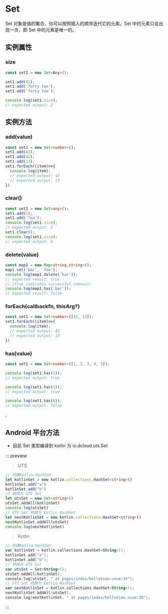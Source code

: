 # Set

Set 对象是值的集合，你可以按照插入的顺序迭代它的元素。Set 中的元素只会出现一次，即 Set 中的元素是唯一的。

## 实例属性


### size

<!-- UTSJSON.Set.size.description -->

<!-- UTSJSON.Set.size.param -->

<!-- UTSJSON.Set.size.returnValue -->
```ts
const set1 = new Set<Any>();

set1.add(42);
set1.add('forty two');
set1.add('forty two');

console.log(set1.size);
// expected output: 2
```
<!-- UTSJSON.Set.size.compatibility -->


## 实例方法


### add(value)

<!-- UTSJSON.Set.add.description -->

<!-- UTSJSON.Set.add.param -->

<!-- UTSJSON.Set.add.returnValue -->

```ts
const set1 = new Set<number>();
set1.add(42);
set1.add(42);
set1.add(13);
set1.forEach((item)=>{
  console.log(item);
  // expected output: 42
  // expected output: 13
})
```
<!-- UTSJSON.Set.add.compatibility -->

### clear()

<!-- UTSJSON.Set.clear.description -->

<!-- UTSJSON.Set.clear.param -->

<!-- UTSJSON.Set.clear.returnValue -->
```ts
const set1 = new Set<any>();
set1.add(1);
set1.add('foo');
console.log(set1.size);
// expected output: 2
set1.clear();
console.log(set1.size);
// expected output: 0
```
<!-- UTSJSON.Set.clear.compatibility -->

### delete(value)

<!-- UTSJSON.Set.delete.description -->

<!-- UTSJSON.Set.delete.param -->

<!-- UTSJSON.Set.delete.returnValue -->
```ts
const map1 = new Map<string,string>();
map1.set('bar', 'foo');
console.log(map1.delete('bar'));
// expected result: true
// (true indicates successful removal)
console.log(map1.has('bar'));
// expected result: false
```
<!-- UTSJSON.Set.delete.compatibility -->

### forEach(callbackfn, thisArg?)

<!-- UTSJSON.Set.forEach.description -->

<!-- UTSJSON.Set.forEach.param -->

<!-- UTSJSON.Set.forEach.returnValue -->
```ts
const set1 = new Set<number>([42, 13]);
set1.forEach((item)=>{
  console.log(item);
  // expected output: 42
  // expected output: 13
})
```
<!-- UTSJSON.Set.forEach.compatibility -->

### has(value)

<!-- UTSJSON.Set.has.description -->

<!-- UTSJSON.Set.has.param -->

<!-- UTSJSON.Set.has.returnValue -->

```ts
const set1 = new Set<number>([1, 2, 3, 4, 5]);

console.log(set1.has(1));
// expected output: true

console.log(set1.has(5));
// expected output: true

console.log(set1.has(6));
// expected output: false
```
<!-- UTSJSON.Set.has.compatibility -->.

<!-- UTSJSON.Set.tutorial -->

## Android 平台方法

* 目前 Set 类型编译到 kotlin 为 io.dcloud.uts.Set


::: preview

> UTS

```ts
// 创建Kotlin HashSet
let kotlinSet = new kotlin.collections.HashSet<string>()
kotlinSet.add("a")
kotlinSet.add("b")
// 转换为 UTS Set
let utsSet = new Set<string>()
utsSet.addAll(kotlinSet)
console.log(utsSet)
// UTS Set 转换为 Kotlin HashSet
let nextKotlinSet = new kotlin.collections.HashSet<string>()
nextKotlinSet.addAll(utsSet)
console.log(nextKotlinSet)
```

> Kotlin

```Kotlin
// 创建Kotlin HashSet
var kotlinSet = kotlin.collections.HashSet<String>();
kotlinSet.add("a");
kotlinSet.add("b");
// 转换为 UTS Set
var utsSet = Set<String>();
utsSet.addAll(kotlinSet);
console.log(utsSet, " at pages/index/helloView.uvue:35");
// UTS Set 转换为 Kotlin HashSet
var nextKotlinSet = kotlin.collections.HashSet<String>();
nextKotlinSet.addAll(utsSet);
console.log(nextKotlinSet, " at pages/index/helloView.uvue:38");
```

:::

